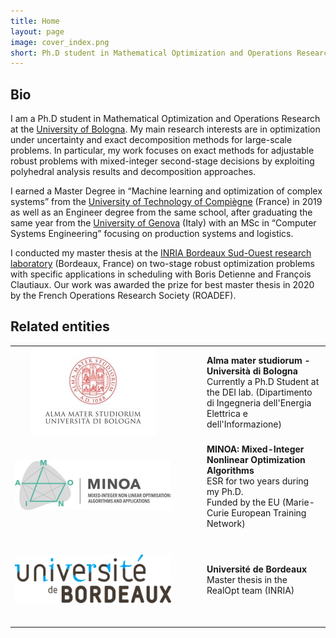 ```yaml
---
title: Home
layout: page
image: cover_index.png
short: Ph.D student in Mathematical Optimization and Operations Research at the University of Bologna. Mainly interested in adjustable robust optimization, min-max games and decomposition methods. Casual runner & beer addict.
---
```


<!-- image: cover_censored.jpg -->

## Bio

I am a Ph.D student in Mathematical Optimization and Operations Research at the [University of Bologna](https://www.unibo.it/it). My main research interests are in optimization under uncertainty and exact decomposition methods for large-scale problems. In particular, my work focuses on exact methods for adjustable robust problems with mixed-integer second-stage decisions by exploiting polyhedral analysis results and decomposition approaches.

I earned a Master Degree in “Machine learning and optimization of complex systems” from the [University of Technology of Compiègne](https://utc.fr/en.html) (France) in 2019 as well as an Engineer degree from the same school, after graduating the same year from the [University of Genova](https://unige.it/) (Italy) with an MSc in “Computer Systems Engineering” focusing on production systems and logistics.

I conducted my master thesis at the [INRIA Bordeaux Sud-Ouest research laboratory](https://www.inria.fr/centre/bordeaux) (Bordeaux, France) on two-stage robust optimization problems with specific applications in scheduling with Boris Detienne and François Clautiaux. Our work was awarded the prize for best master thesis in 2020 by the French Operations Research Society (ROADEF).

<!-- My Ph.D thesis was (partially) funded by the European Union’s EU Framework Programme for Research and Innovation (Horizon 2022) under the Marie Sklodowska-Curie Actions Grant agreement number 764759 and was part of the [“Mixed Integer Nonlinear Optimization: Algorithms and Applications”](https://minoa-itn.fau.de/) (MINOA) project. -->

## Related entities

<style>
#related_entities td:first-child {
    text-align: center;
    padding-right: 50px;
}
#related_entities tr {
    height: 150px;
}
#related_entities img {
    max-width: 250px;
}
</style>

<table id="related_entities">
    <tr>
        <td>
            <a href="https://www.unibo.it/it"><img src="/public/img/unibo.jpg"></a>
        </td>
        <td>
            <b>Alma mater studiorum - Università di Bologna</b> <br />
            Currently a Ph.D Student at the DEI lab. (Dipartimento di Ingegneria dell'Energia Elettrica e dell'Informazione)
        </td>
    </tr>
    <tr>
        <td>
            <a href="https://minoa-itn.fau.de/"><img src="/public/img/minoa.jpg"></a>
        </td>
        <td>
            <b>MINOA: Mixed-Integer Nonlinear Optimization Algorithms</b> <br />
            ESR for two years during my Ph.D. <br />
            Funded by the EU (Marie-Curie European Training Network)
        </td>
    </tr>
    <tr>
        <td>
            <a href="https://www.u-bordeaux.com/"><img src="/public/img/bordeaux.png"></a>
        </td>
        <td>
            <b>Université de Bordeaux</b> <br />
            Master thesis in the RealOpt team (INRIA)
        </td>
    </tr>
</table>
